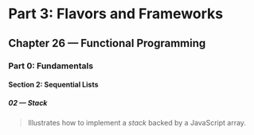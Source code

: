 # Part 3: Flavors and Frameworks
## Chapter 26 &mdash; Functional Programming
### Part 0: Fundamentals
#### Section 2: Sequential Lists
##### 02 &mdash; **Stack**
> Illustrates how to implement a *stack* backed by a JavaScript array.